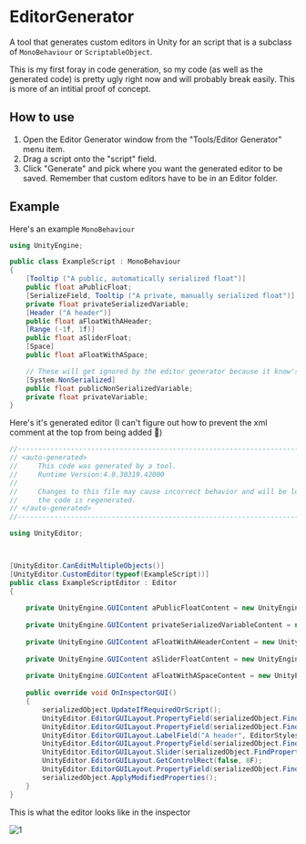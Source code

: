 # EditorGenerator
A tool that generates custom editors in Unity for an script that is a subclass of `MonoBehaviour` or `ScriptableObject`. 

This is my first foray in code generation, so my code (as well as the generated code) is pretty ugly right now and will probably break easily. This is more of an intitial proof of concept.

## How to use
1. Open the Editor Generator window from the "Tools/Editor Generator" menu item.
2. Drag a script onto the "script" field.
3. Click "Generate" and pick where you want the generated editor to be saved. Remember that custom editors have to be in an Editor folder.

## Example
Here's an example `MonoBehaviour`
```cs
using UnityEngine;

public class ExampleScript : MonoBehaviour
{
	[Tooltip ("A public, automatically serialized float")]
	public float aPublicFloat;
	[SerializeField, Tooltip ("A private, manually serialized float")]
	private float privateSerializedVariable;
	[Header ("A header")]
	public float aFloatWithAHeader;
	[Range (-1f, 1f)]
	public float aSliderFloat;
	[Space]
	public float aFloatWithASpace;

	// These will get ignored by the editor generator because it know's they aren't serialized
	[System.NonSerialized]
	public float publicNonSerializedVariable;
	private float privateVariable;
}
```

Here's it's generated editor (I can't figure out how to prevent the xml comment at the top from being added 🙁)
```cs
//------------------------------------------------------------------------------
// <auto-generated>
//     This code was generated by a tool.
//     Runtime Version:4.0.30319.42000
//
//     Changes to this file may cause incorrect behavior and will be lost if
//     the code is regenerated.
// </auto-generated>
//------------------------------------------------------------------------------

using UnityEditor;



[UnityEditor.CanEditMultipleObjects()]
[UnityEditor.CustomEditor(typeof(ExampleScript))]
public class ExampleScriptEditor : Editor
{
    
    private UnityEngine.GUIContent aPublicFloatContent = new UnityEngine.GUIContent("A Public Float", "A public, automatically serialized float");
    
    private UnityEngine.GUIContent privateSerializedVariableContent = new UnityEngine.GUIContent("Private Serialized Variable", "A private, manually serialized float");
    
    private UnityEngine.GUIContent aFloatWithAHeaderContent = new UnityEngine.GUIContent("A Float With A Header");
    
    private UnityEngine.GUIContent aSliderFloatContent = new UnityEngine.GUIContent("A Slider Float");
    
    private UnityEngine.GUIContent aFloatWithASpaceContent = new UnityEngine.GUIContent("A Float With A Space");
    
    public override void OnInspectorGUI()
    {
        serializedObject.UpdateIfRequiredOrScript();
        UnityEditor.EditorGUILayout.PropertyField(serializedObject.FindProperty("aPublicFloat"), aPublicFloatContent);
        UnityEditor.EditorGUILayout.PropertyField(serializedObject.FindProperty("privateSerializedVariable"), privateSerializedVariableContent);
        UnityEditor.EditorGUILayout.LabelField("A header", EditorStyles.boldLabel);
        UnityEditor.EditorGUILayout.PropertyField(serializedObject.FindProperty("aFloatWithAHeader"), aFloatWithAHeaderContent);
        UnityEditor.EditorGUILayout.Slider(serializedObject.FindProperty("aSliderFloat"), -1F, 1F, aSliderFloatContent);
        UnityEditor.EditorGUILayout.GetControlRect(false, 8F);
        UnityEditor.EditorGUILayout.PropertyField(serializedObject.FindProperty("aFloatWithASpace"), aFloatWithASpaceContent);
        serializedObject.ApplyModifiedProperties();
    }
}

```

This is what the editor looks like in the inspector

![1](https://i.imgur.com/WMZ8qY0.png)
